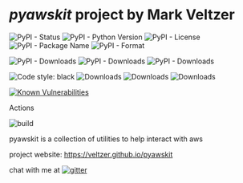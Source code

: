 
# *pyawskit* project by Mark Veltzer

![PyPI - Status](https://img.shields.io/pypi/status/pyawskit)
![PyPI - Python Version](https://img.shields.io/pypi/pyversions/pyawskit)
![PyPI - License](https://img.shields.io/pypi/l/pyawskit)
![PyPI - Package Name](https://img.shields.io/pypi/v/pyawskit)
![PyPI - Format](https://img.shields.io/pypi/format/pyawskit)

![PyPI - Downloads](https://img.shields.io/pypi/dd/pyawskit)
![PyPI - Downloads](https://img.shields.io/pypi/dw/pyawskit)
![PyPI - Downloads](https://img.shields.io/pypi/dm/pyawskit)

![Code style: black](https://img.shields.io/badge/code%20style-black-000000.svg)
![Downloads](https://pepy.tech/badge/pyawskit)
![Downloads](https://pepy.tech/badge/pyawskit/month)
![Downloads](https://pepy.tech/badge/pyawskit/week)

[![Known Vulnerabilities](https://snyk.io/test/github/veltzer/pyawskit/badge.svg?targetFile=requirements.txt)](https://snyk.io/test/github/veltzer/pyawskit?targetFile=requirements.txt)


Actions

![build](https://github.com/veltzer/pyawskit/workflows/build/badge.svg)

pyawskit is a collection of utilities to help interact with aws

project website: https://veltzer.github.io/pyawskit

chat with me at [![gitter](https://badges.gitter.im/Join%20Chat.svg)](https://gitter.im/veltzer/mark.veltzer)


